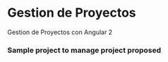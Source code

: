 # Gestion de Proyectos
Gestion de Proyectos con Angular 2

### Sample project to manage project proposed
